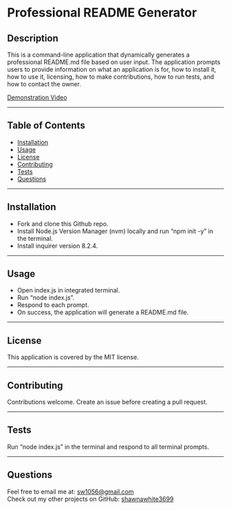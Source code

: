 
#  Professional README Generator
    
## Description
    
This is a command-line application that dynamically generates a professional README.md file based on user input. The application prompts users to provide information on what an application is for, how to install it, how to use it, licensing, how to make contributions, how to run tests, and how to contact the owner.

[Demonstration Video](https://youtu.be/ChgTjPAEGu0)
  
---

## Table of Contents
    
- [Installation](#installation)
- [Usage](#usage)
- [License](#license)
- [Contributing](#contributing)
- [Tests](#tests)
- [Questions](#questions)
  
---

## Installation
    
* Fork and clone this Github repo. 
* Install Node.js Version Manager (nvm) locally and run “npm init -y” in the terminal. 
* Install inquirer version 8.2.4.
  
---

## Usage
    
* Open index.js in integrated terminal. 
* Run “node index.js”. 
* Respond to each prompt. 
* On success, the application will generate a README.md file.
  
---

## License

This application is covered by the MIT license.
  
---

## Contributing
    
Contributions welcome. Create an issue before creating a pull request.
  
---

## Tests
    
Run “node index.js” in the terminal and respond to all terminal prompts.
  
---

## Questions
    
Feel free to email me at: sw1056@gmail.com   
Check out my other projects on GitHub: [shawnawhite3699](https://github.com/shawnawhite3699)   
  
